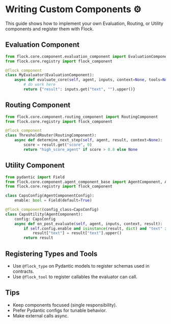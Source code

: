 # Writing Custom Components ⚙️

This guide shows how to implement your own Evaluation, Routing, or Utility components and register them with Flock.

## Evaluation Component

```python
from flock.core.component.evaluation_component import EvaluationComponent
from flock.core.registry import flock_component

@flock_component
class MyEvaluator(EvaluationComponent):
    async def evaluate_core(self, agent, inputs, context=None, tools=None, mcp_tools=None):
        # do work here
        return {"result": inputs.get("text", "").upper()}
```

## Routing Component

```python
from flock.core.component.routing_component import RoutingComponent
from flock.core.registry import flock_component

@flock_component
class ThresholdRouter(RoutingComponent):
    async def determine_next_step(self, agent, result, context=None):
        score = result.get("score", 0)
        return "high_score_agent" if score > 0.8 else None
```

## Utility Component

```python
from pydantic import Field
from flock.core.component.agent_component_base import AgentComponent, AgentComponentConfig
from flock.core.registry import flock_component

class CapsConfig(AgentComponentConfig):
    enable: bool = Field(default=True)

@flock_component(config_class=CapsConfig)
class CapsUtility(AgentComponent):
    config: CapsConfig
    async def on_post_evaluate(self, agent, inputs, context, result):
        if self.config.enable and isinstance(result, dict) and "text" in result:
            result["text"] = result["text"].upper()
        return result
```

## Registering Types and Tools

- Use `@flock_type` on Pydantic models to register schemas used in contracts.
- Use `@flock_tool` to register callables the evaluator can call.

## Tips

- Keep components focused (single responsibility).
- Prefer Pydantic configs for tunable behavior.
- Make external calls async.
